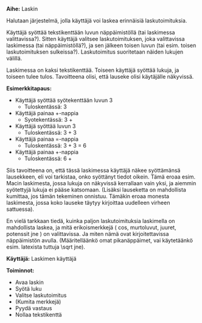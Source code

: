 **Aihe:** Laskin

Halutaan järjestelmä, jolla käyttäjä voi laskea erinnäisiä laskutoimituksia.

Käyttäjä syöttää tekstikenttään luvun näppäimistöllä (tai laskimessa valittavissa?). Sitten käyttäjä valitsee laskutoimituksen, joka valittavissa laskimessa (tai näppäimistöllä?), ja sen jälkeen toisen luvun (tai esim. toisen laskutoimituksen sulkeissa?). Laskutoimitus suoritetaan näiden lukujen välillä.

Laskimessa on kaksi tekstikenttää. Toiseen käyttäjä syöttää lukuja, ja toiseen tulee tulos. Tavoitteena olisi, että lauseke olisi käytäjälle näkyvissä.

**Esimerkkitapaus:**

* Käyttäjä syöttää syötekenttään luvun 3
  * Tuloskentässä: 3 
* Käyttäjä painaa +-nappia
  * Syotekentässä: 3 +
* Käyttäjä syöttää luvun 3
  * Tuloskentässä: 3 + 3
* Käyttäjä painaa =-nappia
  * Tuloskentässä: 3 + 3 = 6
* Käyttäjä painaa +-nappia
  * Tuloskentässä: 6 + 

Siis tavoitteena on, että tässä laskimessa käyttäjä näkee syöttämänsä lausekkeen, eli voi tarkistaa, onko syöttänyt tiedot oikein. Tämä eroaa esim. Macin laskimesta, jossa lukuja on näkyvissä kerrallaan vain yksi, ja aiemmin syötettyjä lukuja ei pääse katsomaan. (Lisäksi lauseketta on mahdollista kumittaa, jos tämän tekeminen onnistuu. Tämäkin eroaa monesta laskimesta, jossa koko lauseke täytyy kirjoittaa uudelleen virheen sattuessa).

En vielä tarkkaan tiedä, kuinka paljon laskutoimituksia laskimella on mahdollista laskea, ja mitä  erikoismerkkejä ( cos, murtoluvut, juuret, potenssit jne ) on valittavissa. Ja miten nämä ovat kirjoitettavissa näppäimistön avulla. (Määritelläänkö omat pikanäppäimet, vai käytetäänkö esim. latexista tuttuja \sqrt jne).


**Käyttäjä:** Laskimen käyttäjä

**Toiminnot:** 

* Avaa laskin
* Syötä luku
* Valitse laskutoimitus
* (Kumita merkkejä) 
* Pyydä vastaus
* Nollaa tekstikenttä
